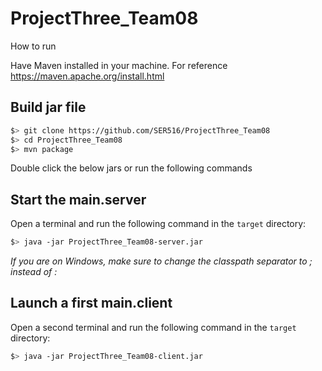 # ProjectThree_Team08

How to run

Have Maven installed in your machine.
For reference https://maven.apache.org/install.html
## Build jar file

```bash
$> git clone https://github.com/SER516/ProjectThree_Team08
$> cd ProjectThree_Team08
$> mvn package
```

Double click the below jars or run the following commands

## Start the main.server

Open a terminal and run the following command in the `target` directory:

```bash
$> java -jar ProjectThree_Team08-server.jar
```

_If you are on Windows, make sure to change the classpath separator to ; instead of :_

## Launch a first main.client

Open a second terminal and run the following command in the `target` directory:

```bash
$> java -jar ProjectThree_Team08-client.jar
```



